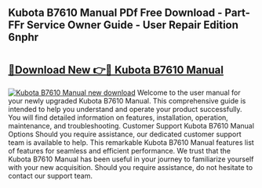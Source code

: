 ## Kubota B7610 Manual PDf Free Download - Part-FFr Service Owner Guide - User Repair Edition 6nphr

# <h2><a href="http://bc89451.oget.top/?id=Kubota+B7610+Manual">🔗Download New 👉🔴 Kubota B7610 Manual</a></h2>

[![Kubota B7610 Manual new download](https://i.imgur.com/5g1atiW.png)](http://bc89451.oget.top/?id=Kubota+B7610+Manual)
Welcome to the user manual for your newly upgraded Kubota B7610 Manual. This comprehensive guide is intended to help you understand and operate your product successfully. You will find detailed information on features, installation, operation, maintenance, and troubleshooting. Customer Support Kubota B7610 Manual Options Should you require assistance, our dedicated customer support team is available to help. This remarkable Kubota B7610 Manual features list of features for seamless and efficient performance. We trust that the Kubota B7610 Manual has been useful in your journey to familiarize yourself with your new acquisition. Should you require assistance, do not hesitate to contact our support team.
